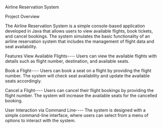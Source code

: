 Airline Reservation System

Project Overview

The Airline Reservation System is a simple console-based application developed in Java that allows users to view available flights, book tickets, and cancel bookings. The system simulates the basic functionality of an airline reservation system that includes the management of flight data and seat availability.

Features View Available Flights---- Users can view the available flights with details such as flight number, destination, and available seats.

Book a Flight---- Users can book a seat on a flight by providing the flight number. The system will check seat availability and update the available seats accordingly.

Cancel a Flight---- Users can cancel their flight bookings by providing the flight number. The system will increase the available seats for the cancelled booking.

User Interaction via Command Line---- The system is designed with a simple command-line interface, where users can select from a menu of options to interact with the system.
